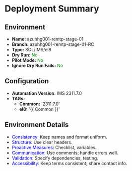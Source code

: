 # Deployment Summary

## Environment
- **Name:** azuhhg001-remtp-stage-01
- **Branch:** azuhhg001-remtp-stage-01-RC
- **Type:** SOL/IMS/el8
- **Dry Run:** <span style="color: green;">No</span>
- **Pilot Mode:** <span style="color: green;">No</span>
- **Ignore Dry Run Fails:** <span style="color: green;">No</span>

## Configuration
- **Automation Version:** IMS 2311.7.0
- **TAGs:**
  - **Common:** '2311.7.0'
  - **el8:** '{{ Common }}'

## Environment Details
- <span style="color: blue;">Consistency:</span> Keep names and format uniform.
- <span style="color: blue;">Structure:</span> Use clear headers.
- <span style="color: blue;">Proactive Measures:</span> Checklist, variables.
- <span style="color: blue;">Communication:</span> Use comments; handle errors well.
- <span style="color: blue;">Validation:</span> Specify dependencies, testing.
- <span style="color: blue;">Accessibility:</span> Keep terms consistent; share contact info.
